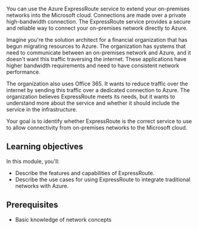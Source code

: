 You can use the Azure ExpressRoute service to extend your on-premises networks into the Microsoft cloud. Connections are made over a private high-bandwidth connection. The ExpressRoute service provides a secure and reliable way to connect your on-premises network directly to Azure.

Imagine you're the solution architect for a financial organization that has begun migrating resources to Azure. The organization has systems that need to communicate between an on-premises network and Azure, and it doesn't want this traffic traversing the internet. These applications have higher bandwidth requirements and need to have consistent network performance.

The organization also uses Office 365. It wants to reduce traffic over the internet by sending this traffic over a dedicated connection to Azure. The organization believes ExpressRoute meets its needs, but it wants to understand more about the service and whether it should include the service in the infrastructure.

Your goal is to identify whether ExpressRoute is the correct service to use to allow connectivity from on-premises networks to the Microsoft cloud.

## Learning objectives

In this module, you'll:

- Describe the features and capabilities of ExpressRoute.
- Describe the use cases for using ExpressRoute to integrate traditional networks with Azure.

## Prerequisites

- Basic knowledge of network concepts
